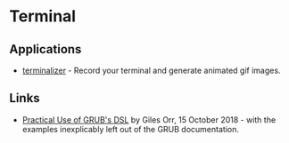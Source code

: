 # Terminal

## Applications

-   [terminalizer](https://github.com/faressoft/terminalizer) - Record your terminal and generate animated gif images.

## Links

-   [Practical Use of GRUB's DSL](https://www.gilesorr.com/grubdsl/) by Giles Orr, 15 October 2018 - with the examples inexplicably left out of the GRUB documentation.
